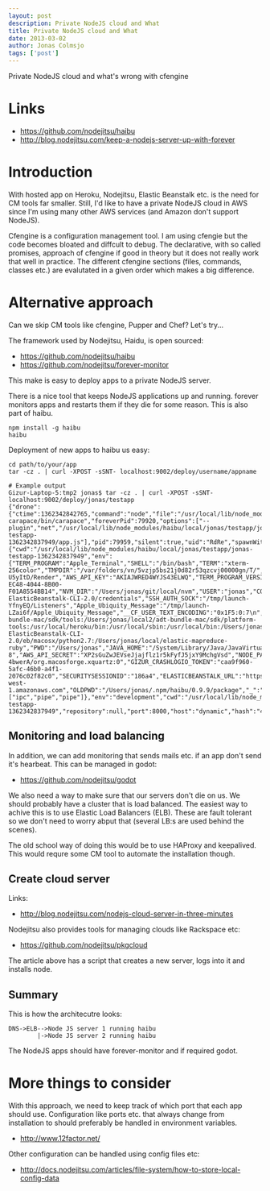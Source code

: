 ```yaml
---
layout: post
description: Private NodeJS cloud and What
title: Private NodeJS cloud and What
date: 2013-03-02
author: Jonas Colmsjo
tags: ['post']
---
```


Private NodeJS cloud and what's wrong with cfengine




# Links

 * https://github.com/nodejitsu/haibu
 * http://blog.nodejitsu.com/keep-a-nodejs-server-up-with-forever


# Introduction

With hosted app on Heroku, Nodejitsu, Elastic Beanstalk etc. is the need for CM tools far smaller.
Still, I'd like to have a private NodeJS cloud in AWS since I'm using many other AWS services (and
Amazon don't support NodeJS).

Cfengine is a configuration management tool. I am using cfengie but the code becomes bloated and 
diffcult to debug. The declarative, with so called promises, approach of cfengine if good in theory but it does not really work that well in practice. The different cfengine sections (files, commands, classes etc.) are evalutated in a given order which makes a big difference.


# Alternative approach

Can we skip CM tools like cfengine, Pupper and Chef? Let's try...

The framework used by Nodejitsu, Haidu, is open sourced:

 * https://github.com/nodejitsu/haibu
 * https://github.com/nodejitsu/forever-monitor

This make is easy to deploy apps to a private NodeJS server.

There is a nice tool that keeps NodeJS applications up and running. forever monitors apps and restarts them
if they die for some reason. This is also part of haibu.

```
npm install -g haibu
haibu
```


Deployment of new apps to haibu us easy:

```
cd path/to/your/app
tar -cz . | curl -XPOST -sSNT- localhost:9002/deploy/username/appname

# Example output
Gizur-Laptop-5:tmp2 jonas$ tar -cz . | curl -XPOST -sSNT- localhost:9002/deploy/jonas/testapp
{"drone":{"ctime":1362342842765,"command":"node","file":"/usr/local/lib/node_modules/haibu/node_modules/haibu-carapace/bin/carapace","foreverPid":79920,"options":["--plugin","net","/usr/local/lib/node_modules/haibu/local/jonas/testapp/jonas-testapp-1362342837949/app.js"],"pid":79959,"silent":true,"uid":"RdRe","spawnWith":{"cwd":"/usr/local/lib/node_modules/haibu/local/jonas/testapp/jonas-testapp-1362342837949","env":{"TERM_PROGRAM":"Apple_Terminal","SHELL":"/bin/bash","TERM":"xterm-256color","TMPDIR":"/var/folders/vn/5vzjp5bs21j0d82r53qzcvj00000gn/T/","Apple_PubSub_Socket_Render":"/tmp/launch-U5yItD/Render","AWS_API_KEY":"AKIAJWRED4WYJS43ELWQ","TERM_PROGRAM_VERSION":"309","TERM_SESSION_ID":"1B3A56BF-EC48-4044-8B00-F01A8554BB14","NVM_DIR":"/Users/jonas/git/local/nvm","USER":"jonas","COMMAND_MODE":"unix2003","GIZUR_CRASHLOGIO_SECRET":"aKt1khPsLUbvYCjDmESqfPz8zNAFeHYRiGVupub5vPAr","AWS_CREDENTIAL_FILE":"/Users/jonas/local/AWS-ElasticBeanstalk-CLI-2.0/credentials","SSH_AUTH_SOCK":"/tmp/launch-YfnyEQ/Listeners","Apple_Ubiquity_Message":"/tmp/launch-LZai6f/Apple_Ubiquity_Message","__CF_USER_TEXT_ENCODING":"0x1F5:0:7\n","ROS_OS_OVERRIDE":"osx:homebrew","PATH":"/Users/jonas/local2/adt-bundle-mac/sdk/tools:/Users/jonas/local2/adt-bundle-mac/sdk/platform-tools:/usr/local/heroku/bin:/usr/local/sbin:/usr/local/bin:/Users/jonas/scripts:/Users/jonas/local/bin:/usr/bin:/bin:/usr/sbin:/sbin:/usr/local/bin:/opt/X11/bin:/Users/jonas/pear/bin:/Users/jonas/local/AWS-ElasticBeanstalk-CLI-2.0/eb/macosx/python2.7:/Users/jonas/local/elastic-mapreduce-ruby","PWD":"/Users/jonas","JAVA_HOME":"/System/Library/Java/JavaVirtualMachines/1.6.0.jdk/Contents/Home","LANG":"sv_SE.UTF-8","AWS_API_SECRET":"XP2sGuZwJEVseJjajflz1r5kFyfJ5jxY9MchgVsd","NODE_PATH":"/usr/local/lib/node_modules:/Users/jonas/node_modules:.","AWS_REGION":"EU_Ireland","HOME":"/Users/jonas","SHLVL":"1","LOGNAME":"jonas","DISPLAY":"/tmp/launch-4bwerA/org.macosforge.xquartz:0","GIZUR_CRASHLOGIO_TOKEN":"caa9f960-5afc-46b0-a4f1-2076c02f82c0","SECURITYSESSIONID":"186a4","ELASTICBEANSTALK_URL":"https://elasticbeanstalk.eu-west-1.amazonaws.com","OLDPWD":"/Users/jonas/.npm/haibu/0.9.9/package","_":"/usr/local/bin/haibu"},"stdio":["ipc","pipe","pipe"]},"env":"development","cwd":"/usr/local/lib/node_modules/haibu/local/jonas/testapp/jonas-testapp-1362342837949","repository":null,"port":8000,"host":"dynamic","hash":"4995e7d77e00a28c5610f1a4b0fc6a78aa84f1db","name":"testapp","user":"jonas"}}
```


## Monitoring and load balancing

In addition, we can add monitoring that sends mails etc. if an app don't send it's hearbeat. This can be
managed in godot:

 * https://github.com/nodejitsu/godot


We also need a way to make sure that our servers don't die on us. We should probably have a cluster that
is load balanced. The easiest way to achive this is to use Elastic Load Balancers (ELB). These are fault
tolerant so we don't need to worry abput that (several LB:s are used behind the scenes).

The old school way of doing this would be to use HAProxy and keepalived. This would requre some CM tool
to automate the installation though.


## Create cloud server

Links:

 * http://blog.nodejitsu.com/nodejs-cloud-server-in-three-minutes

Nodejitsu also provides tools for managing clouds like Rackspace etc:

 * https://github.com/nodejitsu/pkgcloud

The article above has a script that creates a new server, logs into it and installs node.


## Summary

This is how the architecutre looks:

```
DNS->ELB-->Node JS server 1 running haibu
        |->Node JS server 2 running haibu
```

The NodeJS apps should have forever-monitor and if required godot.


# More things to consider

With this approach, we need to keep track of which port that each app should use. Configuration like ports etc. that always change from installation to should preferably be handled in environment variables.

 * http://www.12factor.net/

Other configuration can be handled using config files etc:

 * http://docs.nodejitsu.com/articles/file-system/how-to-store-local-config-data






